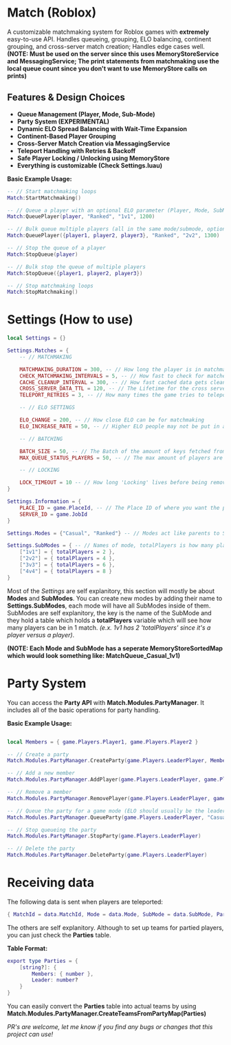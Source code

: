 # Match (Roblox)

A customizable matchmaking system for Roblox games with **extremely** easy-to-use API. Handles queueing, grouping, ELO balancing, continent grouping, and cross-server match creation; Handles edge cases well. **(NOTE: Must be used on the server since this uses MemoryStoreService and MessagingService; The print statements from matchmaking use the local queue count since you don't want to use MemoryStore calls on prints)**

## Features & Design Choices

- **Queue Management (Player, Mode, Sub-Mode)**
- **Party System (EXPERIMENTAL)**
- **Dynamic ELO Spread Balancing with Wait-Time Expansion**
- **Continent-Based Player Grouping**
- **Cross-Server Match Creation via MessagingService**
- **Teleport Handling with Retries & Backoff**
- **Safe Player Locking / Unlocking using MemoryStore**
- **Everything is customizable (Check Settings.luau)**

**Basic Example Usage:**

```lua
-- // Start matchmaking loops
Match:StartMatchmaking()

-- // Queue a player with an optional ELO parameter (Player, Mode, SubMode, ELO?)
Match:QueuePlayer(player, "Ranked", "1v1", 1200)

-- // Bulk queue multiple players (all in the same mode/submode, optional shared ELO)
Match:QueuePlayer({player1, player2, player3}, "Ranked", "2v2", 1300)

-- // Stop the queue of a player
Match:StopQueue(player)

-- // Bulk stop the queue of multiple players
Match:StopQueue({player1, player2, player3})

-- // Stop matchmaking loops
Match:StopMatchmaking()
```

# Settings (How to use)

```lua
local Settings = {}

Settings.Matches = {
	-- // MATCHMAKING

	MATCHMAKING_DURATION = 300, -- // How long the player is in matchmaking before removing them
	CHECK_MATCHMAKING_INTERVALS = 5, -- // How fast to check for matches
	CACHE_CLEANUP_INTERVAL = 300, -- // How fast cached data gets cleaned up
	CROSS_SERVER_DATA_TTL = 120, -- // The Lifetime for the cross server data
	TELEPORT_RETRIES = 3, -- // How many times the game tries to teleport you on fail

	-- // ELO SETTINGS

	ELO_CHANGE = 200, -- // How close ELO can be for matchmaking
	ELO_INCREASE_RATE = 50, -- // Higher ELO people may not be put in any matches. Finds more people in range every loop so they can be matchmaked

	-- // BATCHING

	BATCH_SIZE = 50, -- // The Batch of the amount of keys fetched from the MemoryStore
	MAX_QUEUE_STATUS_PLAYERS = 50, -- // The max amount of players are gotten and sent for each PublishAsync

	-- // LOCKING

	LOCK_TIMEOUT = 10 -- // How long 'Locking' lives before being removed. Locking is a state that tells servers that the player is in a match so the edge case where 2 servers try to match make someone at the same time doesn't happen
}

Settings.Information = {
	PLACE_ID = game.PlaceId, -- // The Place ID of where you want the player to go when they're matchmaked
	SERVER_ID = game.JobId
}

Settings.Modes = {"Casual", "Ranked"} -- // Modes act like parents to SubModes

Settings.SubModes = { -- // Names of mode, totalPlayers is how many players can be in that mode. All SubModes are in each Modes
	["1v1"] = { totalPlayers = 2 },
	["2v2"] = { totalPlayers = 4 },
	["3v3"] = { totalPlayers = 6 },
	["4v4"] = { totalPlayers = 8 }
}
```

Most of the *Settings* are self explanitory, this section will mostly be about **Modes** and **SubModes**. You can create new modes by adding their name to **Settings.SubModes**, each mode will have all SubModes inside of them. SubModes are self explanitory, the key is the name of the SubMode and they hold a table which holds a **totalPlayers** variable which will see how many players can be in 1 match. *(e.x. 1v1 has 2 'totalPlayers' since it's a player versus a player)*.

**(NOTE: Each Mode and SubMode has a seperate MemoryStoreSortedMap which would look something like: MatchQueue_Casual_1v1)**

# Party System

You can access the **Party API** with **Match.Modules.PartyManager**. It includes all of the basic operations for party handling.

**Basic Example Usage:**

```lua

local Members = { game.Players.Player1, game.Players.Player2 }

-- // Create a party
Match.Modules.PartyManager.CreateParty(game.Players.LeaderPlayer, Members)

-- // Add a new member
Match.Modules.PartyManager.AddPlayer(game.Players.LeaderPlayer, game.Players.Player3)

-- // Remove a member
Match.Modules.PartyManager.RemovePlayer(game.Players.LeaderPlayer, game.Players.Player2)

-- // Queue the party for a game mode (ELO should usually be the leaders ELO)
Match.Modules.PartyManager.QueueParty(game.Players.LeaderPlayer, "Casual", "2v2", 1000)

-- // Stop queueing the party
Match.Modules.PartyManager.StopParty(game.Players.LeaderPlayer)

-- // Delete the party
Match.Modules.PartyManager.DeleteParty(game.Players.LeaderPlayer)
```

# **Receiving data**

The following data is sent when players are teleported:

```lua
{ MatchId = data.MatchId, Mode = data.Mode, SubMode = data.SubMode, Parties = data.PartyMapping[serverId] }
```

The others are self explanitory. Although to set up teams for partied players, you can just check the **Parties** table.

**Table Format:**

```lua
export type Parties = {
    [string?]: {
        Members: { number },
        Leader: number?
    }
}
```

You can easily convert the **Parties** table into actual teams by using **Match.Modules.PartyManager.CreateTeamsFromPartyMap(Parties)**

*PR's are welcome, let me know if you find any bugs or changes that this project can use!*